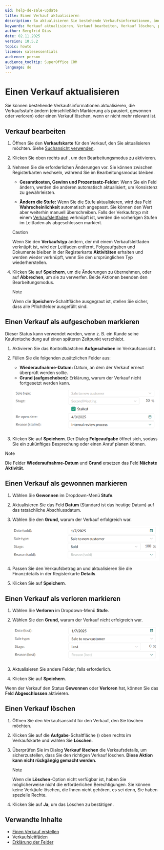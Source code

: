 ```yaml
---
uid: help-de-sale-update
title: Einen Verkauf aktualisieren
description: So aktualisieren Sie bestehende Verkaufsinformationen, ändern die Verkaufsstufe (einschließlich Markierung als pausiert, gewonnen oder verloren) oder löschen einen Verkauf, wenn er nicht mehr relevant ist.
keywords: Verkauf aktualisieren, Verkauf bearbeiten, Verkauf löschen, pausiert, verloren, gewonnen, Verkauf
author: Bergfrid Dias
date: 02.11.2025
version: 10.5.2
topic: howto
license: salesessentials
audience: person
audience_tooltip: SuperOffice CRM
language: de
---
```


# Einen Verkauf aktualisieren

Sie können bestehende Verkaufsinformationen aktualisieren, die Verkaufsstufe ändern (einschließlich Markierung als pausiert, gewonnen oder verloren) oder einen Verkauf löschen, wenn er nicht mehr relevant ist.

## Verkauf bearbeiten

1. Öffnen Sie den **Verkaufskarte** für den Verkauf, den Sie aktualisieren möchten. Siehe [Suchansicht verwenden][5].

1. Klicken Sie oben rechts auf <i class="ph ph-pencil-simple" aria-hidden="true"></i>, um den Bearbeitungsmodus zu aktivieren.

1. Nehmen Sie die erforderlichen Änderungen vor. Sie können zwischen Registerkarten wechseln, während Sie im Bearbeitungsmodus bleiben.

    * **Gesamtkosten, Gewinn und Prozentsatz-Felder:** Wenn Sie ein Feld ändern, werden die anderen automatisch aktualisiert, um Konsistenz zu gewährleisten.

    * **Ändern die Stufe:** Wenn Sie die Stufe aktualisieren, wird das Feld **Wahrscheinlichkeit** automatisch angepasst. Sie können den Wert aber weiterhin manuell überschreiben. Falls der Verkaufstyp mit einem [Verkaufsleitfaden][1] verknüpft ist, werden die vorherigen Stufen im Leitfaden als abgeschlossen markiert.

    > [!CAUTION]
    > Wenn Sie den **Verkaufstyp** ändern, der mit einem Verkaufsleitfaden verknüpft ist, wird der Leitfaden entfernt. Folgeaufgaben und Dokumente bleiben in der Registerkarte **Aktivitäten** erhalten und werden wieder verknüpft, wenn Sie den ursprünglichen Typ wiederherstellen.

1. Klicken Sie auf **Speichern**, um die Änderungen zu übernehmen, oder auf **Abbrechen**, um sie zu verwerfen. Beide Aktionen beenden den Bearbeitungsmodus.

    > [!NOTE]
    > Wenn die **Speichern**-Schaltfläche ausgegraut ist, stellen Sie sicher, dass alle Pflichtfelder ausgefüllt sind.

## <a id="stalled"></a>Einen Verkauf als aufgeschoben markieren

Dieser Status kann verwendet werden, wenn z. B. ein Kunde seine Kaufentscheidung auf einen späteren Zeitpunkt verschiebt.

1. Aktivieren Sie das Kontrollkästchen **Aufgeschoben** im Verkaufsansicht.

1. Füllen Sie die folgenden zusätzlichen Felder aus:
    * **Wiederaufnahme-Datum:** Datum, an dem der Verkauf erneut überprüft werden sollte.
    * **Grund (aufgeschoben):** Erklärung, warum der Verkauf nicht fortgesetzt werden kann.

    ![Aufgeschobener Verkauf -screenshot][img1]

1. Klicken Sie auf **Speichern**. Der Dialog **Folgeaufgabe** öffnet sich, sodass Sie ein zukünftiges Besprechung oder einen Anruf planen können.

> [!NOTE]
> Die Felder **Wiederaufnahme-Datum** und **Grund** ersetzen das Feld **Nächste Aktivität**.

## Einen Verkauf als gewonnen markieren

1. Wählen Sie **Gewonnen** im Dropdown-Menü **Stufe**.

1. Aktualisieren Sie das Feld **Datum** (Standard ist das heutige Datum) auf das tatsächliche Abschlussdatum.

1. Wählen Sie den **Grund**, warum der Verkauf erfolgreich war.

    ![Gewonnener Verkauf -screenshot][img2]

1. Passen Sie den Verkaufsbetrag an und aktualisieren Sie die Finanzdetails in der Registerkarte **Details**.

1. Klicken Sie auf **Speichern**.

## Einen Verkauf als verloren markieren

1. Wählen Sie **Verloren** im Dropdown-Menü **Stufe**.

1. Wählen Sie den **Grund**, warum der Verkauf nicht erfolgreich war.

    ![Verlorener Verkauf -screenshot][img3]

1. Aktualisieren Sie andere Felder, falls erforderlich.

1. Klicken Sie auf **Speichern**.

Wenn der Verkauf den Status **Gewonnen** oder **Verloren** hat, können Sie das Feld **Abgeschlossen** aktivieren.

## <a id="delete"></a>Einen Verkauf löschen

1. Öffnen Sie den Verkaufsansicht für den Verkauf, den Sie löschen möchten.

1. Klicken Sie auf die **Aufgabe**-Schaltfläche (<i class="ph ph-dots-three-circle-vertical" aria-hidden="true"></i>) oben rechts im Verkaufskarte und wählen Sie **Löschen**.

1. Überprüfen Sie im Dialog **Verkauf löschen** die Verkaufsdetails, um sicherzustellen, dass Sie den richtigen Verkauf löschen. **Diese Aktion kann nicht rückgängig gemacht werden.**

    > [!NOTE]
    > Wenn die **Löschen**-Option nicht verfügbar ist, haben Sie möglicherweise nicht die erforderlichen Berechtigungen. Sie können keine Verkäufe löschen, die Ihnen nicht gehören, es sei denn, Sie haben spezielle Rechte.

1. Klicken Sie auf **Ja**, um das Löschen zu bestätigen.

## Verwandte Inhalte

* [Einen Verkauf erstellen][2]
* [Verkaufsleitfäden][1]
* [Erklärung der Felder][3]

<!-- Referenced links -->
[1]: sales-guides.md
[2]: create.md
[3]: create.md#fields
[5]: ../../search-options/learn/find-screen.md

<!-- Referenced images -->
[img1]: ../../../media/loc/en/sale/stalled-sale.png
[img2]: ../../../media/loc/en/sale/won-sale.png
[img3]: ../../../media/loc/en/sale/lost-sale.png
